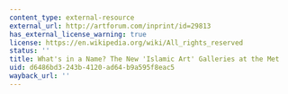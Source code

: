 ```yaml
---
content_type: external-resource
external_url: http://artforum.com/inprint/id=29813
has_external_license_warning: true
license: https://en.wikipedia.org/wiki/All_rights_reserved
status: ''
title: What's in a Name? The New 'Islamic Art' Galleries at the Met
uid: d6486bd3-243b-4120-ad64-b9a595f8eac5
wayback_url: ''
---
```

